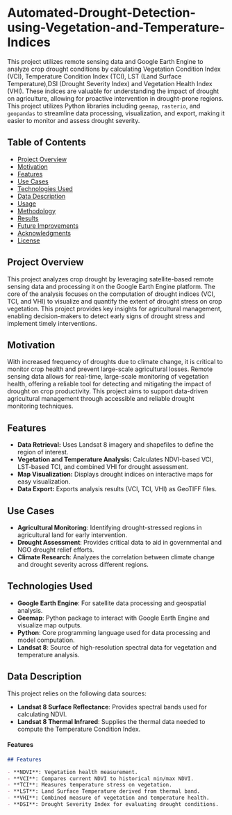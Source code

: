 # Automated-Drought-Detection-using-Vegetation-and-Temperature-Indices
This project utilizes remote sensing data and Google Earth Engine to analyze crop drought conditions by calculating Vegetation Condition Index (VCI), Temperature Condition Index (TCI), LST (Land Surface Temperature),DSI (Drought Severity Index) and Vegetation Health Index (VHI). These indices are valuable for understanding the impact of drought on agriculture, allowing for proactive intervention in drought-prone regions.
This project utilizes Python libraries including `geemap`, `rasterio`, and `geopandas` to streamline data processing, visualization, and export, making it easier to monitor and assess drought severity.

## Table of Contents
- [Project Overview](#project-overview)
- [Motivation](#motivation)
- [Features](#features)
- [Use Cases](#use-cases)
- [Technologies Used](#technologies-used)
- [Data Description](#data-description)
- [Usage](#usage)
- [Methodology](#methodology)
- [Results](#results)
- [Future Improvements](#future-improvements)
- [Acknowledgments](#acknowledgments)
- [License](#license)
## Project Overview
This project analyzes crop drought by leveraging satellite-based remote sensing data and processing it on the Google Earth Engine platform. The core of the analysis focuses on the computation of drought indices (VCI, TCI, and VHI) to visualize and quantify the extent of drought stress on crop vegetation. This project provides key insights for agricultural management, enabling decision-makers to detect early signs of drought stress and implement timely interventions.

## Motivation
With increased frequency of droughts due to climate change, it is critical to monitor crop health and prevent large-scale agricultural losses. Remote sensing data allows for real-time, large-scale monitoring of vegetation health, offering a reliable tool for detecting and mitigating the impact of drought on crop productivity. This project aims to support data-driven agricultural management through accessible and reliable drought monitoring techniques.


## Features
- **Data Retrieval:** Uses Landsat 8 imagery and shapefiles to define the region of interest.
- **Vegetation and Temperature Analysis:** Calculates NDVI-based VCI, LST-based TCI, and combined VHI for drought assessment.
- **Map Visualization:** Displays drought indices on interactive maps for easy visualization.
- **Data Export:** Exports analysis results (VCI, TCI, VHI) as GeoTIFF files.


## Use Cases
- **Agricultural Monitoring**: Identifying drought-stressed regions in agricultural land for early intervention.
- **Drought Assessment**: Provides critical data to aid in governmental and NGO drought relief efforts.
- **Climate Research**: Analyzes the correlation between climate change and drought severity across different regions.

## Technologies Used
- **Google Earth Engine**: For satellite data processing and geospatial analysis.
- **Geemap**: Python package to interact with Google Earth Engine and visualize map outputs.
- **Python**: Core programming language used for data processing and model computation.
- **Landsat 8**: Source of high-resolution spectral data for vegetation and temperature analysis.

## Data Description
This project relies on the following data sources:
- **Landsat 8 Surface Reflectance**: Provides spectral bands used for calculating NDVI.
- **Landsat 8 Thermal Infrared**: Supplies the thermal data needed to compute the Temperature Condition Index.

#### Features
```markdown
## Features

- **NDVI**: Vegetation health measurement.
- **VCI**: Compares current NDVI to historical min/max NDVI.
- **TCI**: Measures temperature stress on vegetation.
- **LST**: Land Surface Temperature derived from thermal band.
- **VHI**: Combined measure of vegetation and temperature health.
- **DSI**: Drought Severity Index for evaluating drought conditions.


